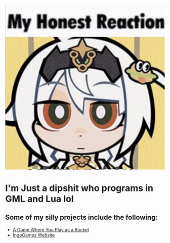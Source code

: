 <img src="https://github.com/EDubzNG/.github/blob/main/profile/my%20honest%20reaction.jpg">

# I'm Just a dipshit who programs in GML and Lua lol

## Some of my silly projects include the following:
- [A Game Where You Play as a Bucket](https://github.com/IngoGamez/AGWYPaaB)
- [IngoGamez Website](https://ingogamez.github.io)